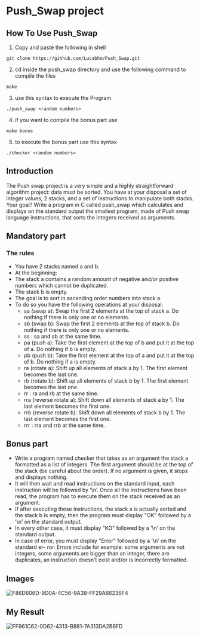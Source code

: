 # Push_Swap project
## How To Use Push_Swap
1. Copy and paste the following in shell
```
git clone https://github.com/Lucabhm/Push_Swap.git
```
2. cd inside the push_swap directory and use the following command to compile the files
```
make
```
3. use this syntax to execute the Program
```
./push_swap <random numbers>
```
4. if you want to compile the bonus part use
```
make bonus
```
5. to execute the bonus part use this syntax
```
./checker <random numbers>
```
## Introduction
The Push swap project is a very simple and a highly straightforward algorithm project: data must be sorted.
You have at your disposal a set of integer values, 2 stacks, and a set of instructions to manipulate both stacks.
Your goal? Write a program in C called push_swap which calculates and displays on the standard output the smallest program, made of Push swap language instructions, that sorts the integers received as arguments.
## Mandatory part
### The rules
+ You have 2 stacks named a and b.
+ At the beginning:
+ The stack a contains a random amount of negative and/or positive numbers which cannot be duplicated.
+ The stack b is empty.
+ The goal is to sort in ascending order numbers into stack a.
+ To do so you have the following operations at your disposal:
  - sa (swap a): Swap the first 2 elements at the top of stack a. Do nothing if there is only one or no elements.
  - sb (swap b): Swap the first 2 elements at the top of stack b. Do nothing if there is only one or no elements.
  - ss : sa and sb at the same time.
  - pa (push a): Take the first element at the top of b and put it at the top of a. Do nothing if b is empty.
  - pb (push b): Take the first element at the top of a and put it at the top of b. Do nothing if a is empty.
  - ra (rotate a): Shift up all elements of stack a by 1. The first element becomes the last one.
  - rb (rotate b): Shift up all elements of stack b by 1. The first element becomes the last one.
  - rr : ra and rb at the same time.
  - rra (reverse rotate a): Shift down all elements of stack a by 1. The last element becomes the first one.
  - rrb (reverse rotate b): Shift down all elements of stack b by 1. The last element becomes the first one. 
  - rrr : rra and rrb at the same time.
## Bonus part
+ Write a program named checker that takes as an argument the stack a formatted as a list of integers. The first argument should be at the top of the stack (be careful about the order). If no argument is given, it stops and displays nothing.
+ It will then wait and read instructions on the standard input, each instruction will be followed by ’\n’. Once all the instructions have been read, the program has to execute them on the stack received as an argument.
+ If after executing those instructions, the stack a is actually sorted and the stack b is empty, then the program must display "OK" followed by a ’\n’ on the standard output.
+ In every other case, it must display "KO" followed by a ’\n’ on the standard output.
+ In case of error, you must display "Error" followed by a ’\n’ on the standard er- ror. Errors include for example: some arguments are not integers, some arguments are bigger than an integer, there are duplicates, an instruction doesn’t exist and/or is incorrectly formatted.
## Images
![F86D606D-9D0A-4C56-9A38-FF29A66236F4](https://github.com/Lucabhm/Push_Swap/assets/144374574/be89a908-7d40-404c-a561-e7a7f9d4f055)
## My Result
![FF961C62-0D62-4313-B881-7A313DA2B6FD](https://github.com/Lucabhm/Push_Swap/assets/144374574/9f376faa-7e08-4c46-a0fc-a54ad2e0bd1b)
